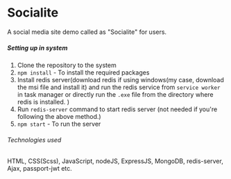 ﻿# Socialite
A social media site demo called as "Socialite" for users.

##### Setting up in system
1. Clone the repository to the system
2. `npm install` - To install the required packages
3. Install redis server(download redis if using windows(my case, download the msi file and install it) and run the redis service from `service worker` in task manager or directly run the `.exe` file from the directory where redis is installed. )
4. Run `redis-server` command to start redis server (not needed if you're following the above method.)
5. `npm start` - To run the server

###### Technologies used
HTML, CSS(Scss), JavaScript, nodeJS, ExpressJS, MongoDB, redis-server, Ajax, passport-jwt etc.
